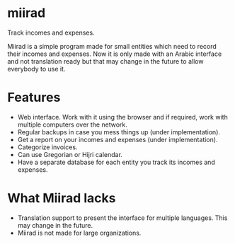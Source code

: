 # miirad
Track incomes and expenses.

Miirad is a simple program made for small entities which need to record their incomes and expenses. Now it is only made with an Arabic interface and not translation ready but that may change in the future to allow everybody to use it.

Features
========

- Web interface. Work with it using the browser and if required, work with multiple computers over the network.
- Regular backups in case you mess things up (under implementation).
- Get a report on your incomes and expenses (under implementation).
- Categorize invoices.
- Can use Gregorian or Hijri calendar.
- Have a separate database for each entity you track its incomes and expenses.

What Miirad lacks
=================

- Translation support to present the interface for multiple languages. This may change in the future.
- Miirad is not made for large organizations.
